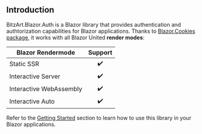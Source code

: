 ## Introduction

BitzArt.Blazor.Auth is a Blazor library that provides authentication and authtorization capabilities for Blazor applications. Thanks to [Blazor.Cookies package](https://github.com/BitzArt/Blazor.Cookies), it works with all Blazor United  **render modes**:

| Blazor Rendermode       | Support |
|-------------------------|:-------:|
| Static SSR              | ✔️     |
| Interactive Server      | ✔️     |
| Interactive WebAssembly | ✔️     |
| Interactive Auto        | ✔️     |

Refer to the [Getting Started](02.getting-started.md) section to learn how to use this library in your Blazor applications.